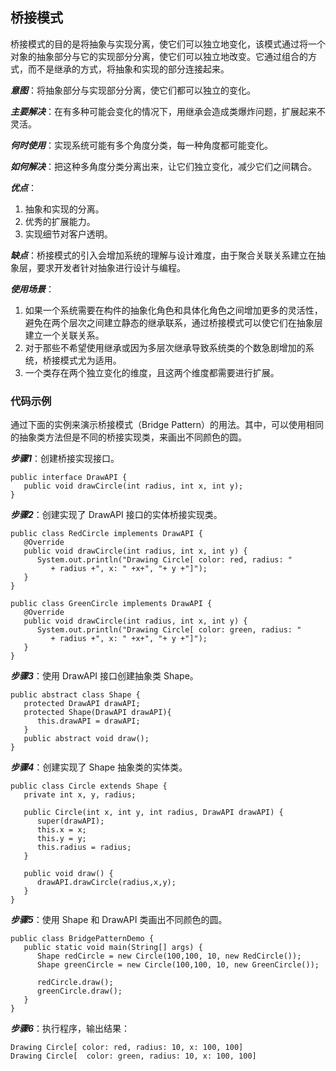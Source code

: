 ## 桥接模式
桥接模式的目的是将抽象与实现分离，使它们可以独立地变化，该模式通过将一个对象的抽象部分与它的实现部分分离，使它们可以独立地改变。它通过组合的方式，而不是继承的方式，将抽象和实现的部分连接起来。

***意图***：将抽象部分与实现部分分离，使它们都可以独立的变化。

***主要解决***：在有多种可能会变化的情况下，用继承会造成类爆炸问题，扩展起来不灵活。

***何时使用***：实现系统可能有多个角度分类，每一种角度都可能变化。

***如何解决***：把这种多角度分类分离出来，让它们独立变化，减少它们之间耦合。

***优点***： 
1. 抽象和实现的分离。
2. 优秀的扩展能力。
3. 实现细节对客户透明。

***缺点***：桥接模式的引入会增加系统的理解与设计难度，由于聚合关联关系建立在抽象层，要求开发者针对抽象进行设计与编程。

***使用场景***： 
1. 如果一个系统需要在构件的抽象化角色和具体化角色之间增加更多的灵活性，避免在两个层次之间建立静态的继承联系，通过桥接模式可以使它们在抽象层建立一个关联关系。
2. 对于那些不希望使用继承或因为多层次继承导致系统类的个数急剧增加的系统，桥接模式尤为适用。
3. 一个类存在两个独立变化的维度，且这两个维度都需要进行扩展。

### 代码示例
通过下面的实例来演示桥接模式（Bridge Pattern）的用法。其中，可以使用相同的抽象类方法但是不同的桥接实现类，来画出不同颜色的圆。

***步骤1***：创建桥接实现接口。
```
public interface DrawAPI {
   public void drawCircle(int radius, int x, int y);
}
```
***步骤2***：创建实现了 DrawAPI 接口的实体桥接实现类。
```
public class RedCircle implements DrawAPI {
   @Override
   public void drawCircle(int radius, int x, int y) {
      System.out.println("Drawing Circle[ color: red, radius: "
         + radius +", x: " +x+", "+ y +"]");
   }
}
```
```
public class GreenCircle implements DrawAPI {
   @Override
   public void drawCircle(int radius, int x, int y) {
      System.out.println("Drawing Circle[ color: green, radius: "
         + radius +", x: " +x+", "+ y +"]");
   }
}
```
***步骤3***：使用 DrawAPI 接口创建抽象类 Shape。
```
public abstract class Shape {
   protected DrawAPI drawAPI;
   protected Shape(DrawAPI drawAPI){
      this.drawAPI = drawAPI;
   }
   public abstract void draw();  
}
```
***步骤4***：创建实现了 Shape 抽象类的实体类。
```
public class Circle extends Shape {
   private int x, y, radius;
 
   public Circle(int x, int y, int radius, DrawAPI drawAPI) {
      super(drawAPI);
      this.x = x;  
      this.y = y;  
      this.radius = radius;
   }
 
   public void draw() {
      drawAPI.drawCircle(radius,x,y);
   }
}
```
***步骤5***：使用 Shape 和 DrawAPI 类画出不同颜色的圆。
```
public class BridgePatternDemo {
   public static void main(String[] args) {
      Shape redCircle = new Circle(100,100, 10, new RedCircle());
      Shape greenCircle = new Circle(100,100, 10, new GreenCircle());
 
      redCircle.draw();
      greenCircle.draw();
   }
}
```
***步骤6***：执行程序，输出结果：
```
Drawing Circle[ color: red, radius: 10, x: 100, 100]
Drawing Circle[  color: green, radius: 10, x: 100, 100]
```
